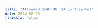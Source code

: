 ```yaml
---
title: "Attended SIAM UQ '24 in Trieste!"
date: 2024-02-23
linkable: false
---
```

<!-- Your news content here... -->
